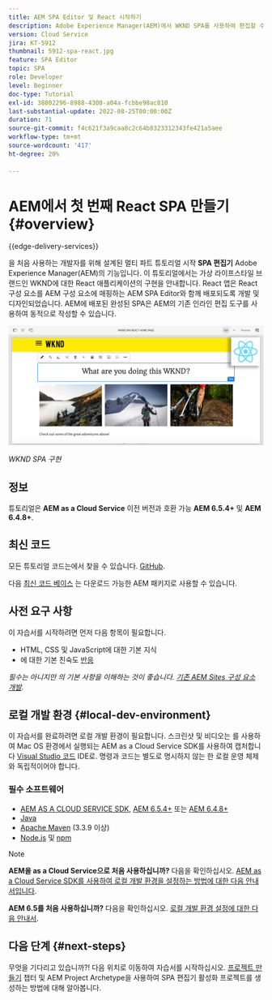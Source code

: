 ```yaml
---
title: AEM SPA Editor 및 React 시작하기
description: Adobe Experience Manager(AEM)에서 WKND SPA를 사용하여 편집할 수 있는 첫 번째 React Single Page Application(SPA)을 제작해 보십시오. AEM의 SPA 편집기와 React JS 프레임워크를 사용하여 SPA를 제작하는 방법에 대해 알아봅니다. 여러 부문으로 구성된 이 튜토리얼은 WKND의 가상 라이프스타일 브랜드를 위한 React 애플리케이션의 구현 과정을 안내합니다. 이 튜토리얼은 전체적인 SPA 개발 및 AEM과의 통합에 대한 정보를 담고 있습니다.
version: Cloud Service
jira: KT-5912
thumbnail: 5912-spa-react.jpg
feature: SPA Editor
topic: SPA
role: Developer
level: Beginner
doc-type: Tutorial
exl-id: 38802296-8988-4300-a04a-fcbbe98ac810
last-substantial-update: 2022-08-25T00:00:00Z
duration: 71
source-git-commit: f4c621f3a9caa8c2c64b8323312343fe421a5aee
workflow-type: tm+mt
source-wordcount: '417'
ht-degree: 20%

---
```


# AEM에서 첫 번째 React SPA 만들기 {#overview}

{{edge-delivery-services}}

을 처음 사용하는 개발자를 위해 설계된 멀티 파트 튜토리얼 시작 **SPA 편집기** Adobe Experience Manager(AEM)의 기능입니다. 이 튜토리얼에서는 가상 라이프스타일 브랜드인 WKND에 대한 React 애플리케이션의 구현을 안내합니다. React 앱은 React 구성 요소를 AEM 구성 요소에 매핑하는 AEM SPA Editor와 함께 배포되도록 개발 및 디자인되었습니다. AEM에 배포된 완성된 SPA은 AEM의 기존 인라인 편집 도구를 사용하여 동적으로 작성할 수 있습니다.

![구현된 최종 SPA](assets/wknd-spa-implementation.png)

*WKND SPA 구현*

## 정보

튜토리얼은 **AEM as a Cloud Service** 이전 버전과 호환 가능 **AEM 6.5.4+** 및 **AEM 6.4.8+**.

## 최신 코드

모든 튜토리얼 코드는에서 찾을 수 있습니다. [GitHub](https://github.com/adobe/aem-guides-wknd-spa).

다음 [최신 코드 베이스](https://github.com/adobe/aem-guides-wknd-spa/releases) 는 다운로드 가능한 AEM 패키지로 사용할 수 있습니다.

## 사전 요구 사항

이 자습서를 시작하려면 먼저 다음 항목이 필요합니다.

* HTML, CSS 및 JavaScript에 대한 기본 지식
* 에 대한 기본 친숙도 [반응](https://reactjs.org/tutorial/tutorial.html)

*필수는 아니지만 의 기본 사항을 이해하는 것이 좋습니다. [기존 AEM Sites 구성 요소 개발](https://experienceleague.adobe.com/docs/experience-manager-learn/getting-started-wknd-tutorial-develop/overview.html?lang=ko-KR).*

## 로컬 개발 환경 {#local-dev-environment}

이 자습서를 완료하려면 로컬 개발 환경이 필요합니다. 스크린샷 및 비디오는 를 사용하여 Mac OS 환경에서 실행되는 AEM as a Cloud Service SDK를 사용하여 캡처합니다 [Visual Studio 코드](https://code.visualstudio.com/) IDE로. 명령과 코드는 별도로 명시하지 않는 한 로컬 운영 체제와 독립적이어야 합니다.

### 필수 소프트웨어

* [AEM AS A CLOUD SERVICE SDK](https://experienceleague.adobe.com/docs/experience-manager-learn/cloud-service/local-development-environment-set-up/aem-runtime.html), [AEM 6.5.4+](https://experienceleague.adobe.com/docs/experience-manager-release-information/aem-release-updates/aem-releases-updates.html?lang=en#aem-65) 또는 [AEM 6.4.8+](https://experienceleague.adobe.com/docs/experience-manager-release-information/aem-release-updates/aem-releases-updates.html?lang=en#aem-64)
* [Java](https://downloads.experiencecloud.adobe.com/content/software-distribution/en/general.html)
* [Apache Maven](https://maven.apache.org/) (3.3.9 이상)
* [Node.js](https://nodejs.org/en/) 및 [npm](https://www.npmjs.com/)

>[!NOTE]
>
> **AEM을 as a Cloud Service으로 처음 사용하십니까?** 다음을 확인하십시오. [AEM as a Cloud Service SDK를 사용하여 로컬 개발 환경을 설정하는 방법에 대한 다음 안내서입니다](https://experienceleague.adobe.com/docs/experience-manager-learn/cloud-service/local-development-environment-set-up/overview.html?lang=ko-KR).
>
> **AEM 6.5를 처음 사용하십니까?** 다음을 확인하십시오. [로컬 개발 환경 설정에 대한 다음 안내서](https://experienceleague.adobe.com/docs/experience-manager-learn/foundation/development/set-up-a-local-aem-development-environment.html?lang=ko-KR).

## 다음 단계 {#next-steps}

무엇을 기다리고 있습니까?! 다음 위치로 이동하여 자습서를 시작하십시오. [프로젝트 만들기](create-project.md) 챕터 및 AEM Project Archetype을 사용하여 SPA 편집기 활성화 프로젝트를 생성하는 방법에 대해 알아봅니다.

